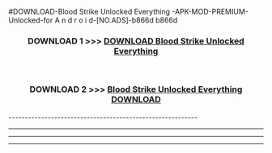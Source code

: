 #DOWNLOAD-Blood Strike Unlocked Everything -APK-MOD-PREMIUM-Unlocked-for A n d r o i d-[NO.ADS]-b866d b866d 



<div align="center">

<h3>DOWNLOAD 1 >>> <a href="https://t.co/FKmqrqFo6t??judul=Blood Strike Unlocked Everything ">DOWNLOAD Blood Strike Unlocked Everything </a></h3><br>

<h3>DOWNLOAD 2 >>> <a href="https://t.co/FKmqrqFo6t??judul=Blood Strike Unlocked Everything ">Blood Strike Unlocked Everything  DOWNLOAD </a></h3>

</div>
----------------------------------------------------------

----------------------------------------------------------

----------------------------------------------------------

----------------------------------------------------------



